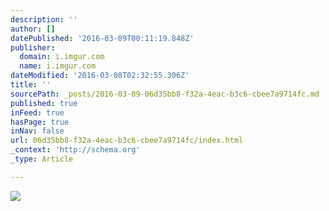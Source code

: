 ```yaml
---
description: ''
author: []
datePublished: '2016-03-09T00:11:19.848Z'
publisher:
  domain: i.imgur.com
  name: i.imgur.com
dateModified: '2016-03-08T02:32:55.306Z'
title: ''
sourcePath: _posts/2016-03-09-06d35bb8-f32a-4eac-b3c6-cbee7a9714fc.md
published: true
inFeed: true
hasPage: true
inNav: false
url: 06d35bb8-f32a-4eac-b3c6-cbee7a9714fc/index.html
_context: 'http://schema.org'
_type: Article

---
```

![](https://i.imgur.com/XHDlvDR.jpg?ra)